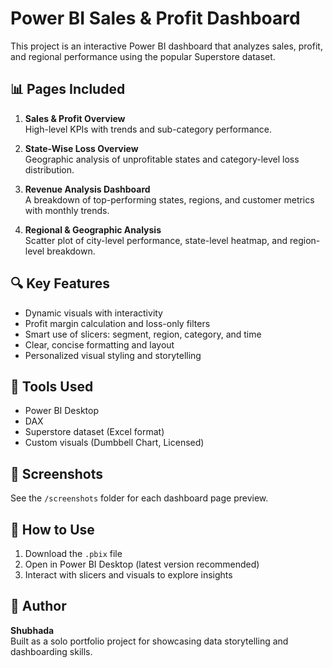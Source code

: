 # Power BI Sales & Profit Dashboard

This project is an interactive Power BI dashboard that analyzes sales, profit, and regional performance using the popular Superstore dataset.

## 📊 Pages Included

1. **Sales & Profit Overview**  
   High-level KPIs with trends and sub-category performance.

2. **State-Wise Loss Overview**  
   Geographic analysis of unprofitable states and category-level loss distribution.

3. **Revenue Analysis Dashboard**  
   A breakdown of top-performing states, regions, and customer metrics with monthly trends.

4. **Regional & Geographic Analysis**  
   Scatter plot of city-level performance, state-level heatmap, and region-level breakdown.

## 🔍 Key Features

- Dynamic visuals with interactivity
- Profit margin calculation and loss-only filters
- Smart use of slicers: segment, region, category, and time
- Clear, concise formatting and layout
- Personalized visual styling and storytelling

## 🧰 Tools Used

- Power BI Desktop  
- DAX  
- Superstore dataset (Excel format)  
- Custom visuals (Dumbbell Chart, Licensed)

## 📸 Screenshots

See the `/screenshots` folder for each dashboard page preview.

## 🚀 How to Use

1. Download the `.pbix` file
2. Open in Power BI Desktop (latest version recommended)
3. Interact with slicers and visuals to explore insights

## 📌 Author

**Shubhada**  
Built as a solo portfolio project for showcasing data storytelling and dashboarding skills.


